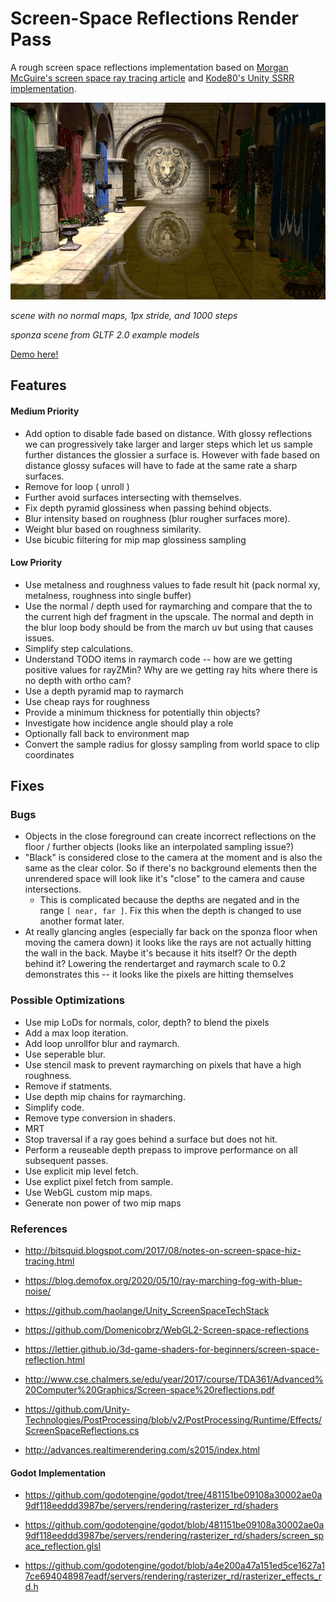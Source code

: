 # Screen-Space Reflections Render Pass

A rough screen space reflections implementation based on [Morgan McGuire's screen space ray tracing article](http://casual-effects.blogspot.com/2014/08/screen-space-ray-tracing.html) and [Kode80's Unity SSRR implementation](https://github.com/kode80/kode80SSR).


[![](./docs/example.png)](https://gkjohnson.github.io/threejs-sandbox/screenSpaceReflectionsPass/)

_scene with no normal maps, 1px stride, and 1000 steps_

_sponza scene from GLTF 2.0 example models_

[Demo here!](https://gkjohnson.github.io/threejs-sandbox/screenSpaceReflectionsPass/)

## Features

#### Medium Priority
- Add option to disable fade based on distance. With glossy reflections we can progressively take larger and larger steps which let us sample further distances the glossier a surface is. However with fade based on distance glossy sufaces will have to fade at the same rate a sharp surfaces.
- Remove for loop ( unroll )
- Further avoid surfaces intersecting with themselves.
- Fix depth pyramid glossiness when passing behind objects.
- Blur intensity based on roughness (blur rougher surfaces more).
- Weight blur based on roughness similarity.
- Use bicubic filtering for mip map glossiness sampling

#### Low Priority
- Use metalness and roughness values to fade result hit (pack normal xy, metalness, roughness into single buffer)
- Use the normal / depth used for raymarching and compare that the to the current high def fragment in the upscale. The normal and depth in the blur loop body should be from the march uv but using that causes issues.
- Simplify step calculations.
- Understand TODO items in raymarch code -- how are we getting positive values for rayZMin? Why are we getting ray hits where there is no depth with ortho cam?
- Use a depth pyramid map to raymarch
- Use cheap rays for roughness
- Provide a minimum thickness for potentially thin objects?
- Investigate how incidence angle should play a role
- Optionally fall back to environment map
- Convert the sample radius for glossy sampling from world space to clip coordinates

## Fixes

### Bugs
- Objects in the close foreground can create incorrect reflections on the floor / further objects (looks like an interpolated sampling issue?)
- "Black" is considered close to the camera at the moment and is also the same as the clear color. So if there's no background elements then the unrendered space will look like it's "close" to the camera and cause intersections.
	- This is complicated because the depths are negated and in the range `[ near, far ]`. Fix this when the depth is changed to use another format later.
- At really glancing angles (especially far back on the sponza floor when moving the camera down) it looks like the rays are not actually hitting the wall in the back. Maybe it's because it hits itself? Or the depth behind it? Lowering the rendertarget and raymarch scale to 0.2 demonstrates this -- it looks like the pixels are hitting themselves

### Possible Optimizations

- Use mip LoDs for normals, color, depth? to blend the pixels
- Add a max loop iteration.
- Add loop unrollfor blur and raymarch.
- Use seperable blur.
- Use stencil mask to prevent raymarching on pixels that have a high roughness.
- Remove if statments.
- Use depth mip chains for raymarching.
- Simplify code.
- Remove type conversion in shaders.
- MRT
- Stop traversal if a ray goes behind a surface but does not hit.
- Perform a reuseable depth prepass to improve performance on all subsequent passes.
- Use explicit mip level fetch.
- Use explict pixel fetch from sample.
- Use WebGL custom mip maps.
- Generate non power of two mip maps

### References

- http://bitsquid.blogspot.com/2017/08/notes-on-screen-space-hiz-tracing.html

- https://blog.demofox.org/2020/05/10/ray-marching-fog-with-blue-noise/

- https://github.com/haolange/Unity_ScreenSpaceTechStack

- https://github.com/Domenicobrz/WebGL2-Screen-space-reflections

- https://lettier.github.io/3d-game-shaders-for-beginners/screen-space-reflection.html

- http://www.cse.chalmers.se/edu/year/2017/course/TDA361/Advanced%20Computer%20Graphics/Screen-space%20reflections.pdf

- https://github.com/Unity-Technologies/PostProcessing/blob/v2/PostProcessing/Runtime/Effects/ScreenSpaceReflections.cs

- http://advances.realtimerendering.com/s2015/index.html

#### Godot Implementation

- https://github.com/godotengine/godot/tree/481151be09108a30002ae0a9df118eeddd3987be/servers/rendering/rasterizer_rd/shaders

- https://github.com/godotengine/godot/blob/481151be09108a30002ae0a9df118eeddd3987be/servers/rendering/rasterizer_rd/shaders/screen_space_reflection.glsl

- https://github.com/godotengine/godot/blob/a4e200a47a151ed5ce1627a17ce694048987eadf/servers/rendering/rasterizer_rd/rasterizer_effects_rd.h
